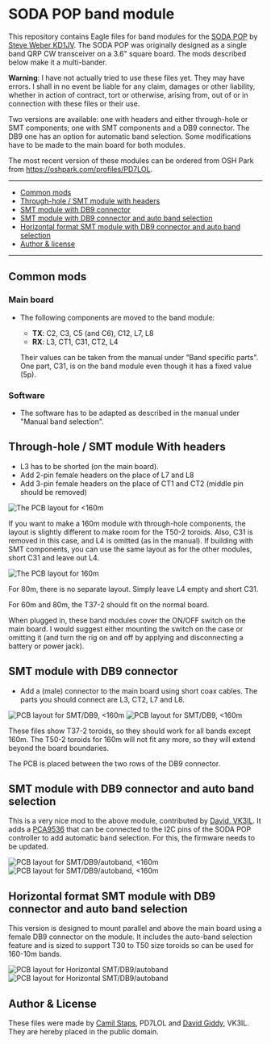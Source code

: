 # SODA POP band module
This repository contains Eagle files for band modules for the
[SODA POP][sodapop] by [Steve Weber KD1JV][kd1jv]. The SODA POP was originally
designed as a single band QRP CW transceiver on a 3.6" square board. The mods
described below make it a multi-bander.

**Warning**: I have not actually tried to use these files yet. They may have
errors. I shall in no event be liable for any claim, damages or other
liability, whether in action of contract, tort or otherwise, arising from, out
of or in connection with these files or their use.

Two versions are available: one with headers and either through-hole or SMT
components; one with SMT components and a DB9 connector. The DB9 one has an
option for automatic band selection. Some modifications have to be made to the
main board for both modules.

The most recent version of these modules can be ordered from OSH Park from
https://oshpark.com/profiles/PD7LOL.

---

- [Common mods](#common-mods)
- [Through-hole / SMT module with headers](#through-hole--smt-module-with-headers)
- [SMT module with DB9 connector](#smt-module-with-db9-connector)
- [SMT module with DB9 connector and auto band selection](#smt-module-with-db9-connector-and-auto-band-selection)
- [Horizontal format SMT module with DB9 connector and auto band selection](#horizontal-format-smt-module-with-db9-connector-and-auto-band-selection)
- [Author &amp; license](#author--license)

---

## Common mods

### Main board
- The following components are moved to the band module:
	- **TX**: C2, C3, C5 (and C6), C12, L7, L8
	- **RX**: L3, CT1, C31, CT2, L4

	Their values can be taken from the manual under "Band specific parts". One
	part, C31, is on the band module even though it has a fixed value (5p).

### Software
- The software has to be adapted as described in the manual under "Manual band
  selection".

## Through-hole / SMT module With headers
- L3 has to be shorted (on the main board).
- Add 2-pin female headers on the place of L7 and L8
- Add 3-pin female headers on the place of CT1 and CT2 (middle pin should be
  removed)

![The PCB layout for <160m](headers.png)

If you want to make a 160m module with through-hole components, the layout is
slightly different to make room for the T50-2 toroids. Also, C31 is removed in
this case, and L4 is omitted (as in the manual). If building with SMT
components, you can use the same layout as for the other modules, short C31 and
leave out L4.

![The PCB layout for 160m](headers-160m.png)

For 80m, there is no separate layout. Simply leave L4 empty and short C31.

For 60m and 80m, the T37-2 should fit on the normal board.

When plugged in, these band modules cover the ON/OFF switch on the main board.
I would suggest either mounting the switch on the case or omitting it (and turn
the rig on and off by applying and disconnecting a battery or power jack).

## SMT module with DB9 connector
- Add a (male) connector to the main board using short coax cables. The parts
  you should connect are L3, CT2, L7 and L8.

![PCB layout for SMT/DB9, <160m](db9smt-top.png)
![PCB layout for SMT/DB9, <160m](db9smt-bottom.png)

These files show T37-2 toroids, so they should work for all bands except 160m.
The T50-2 toroids for 160m will not fit any more, so they will extend beyond
the board boundaries.

The PCB is placed between the two rows of the DB9 connector.

## SMT module with DB9 connector and auto band selection
This is a very nice mod to the above module, contributed by
[David, VK3IL][vk3il]. It adds a [PCA9536][pca9536] that can be connected to
the I2C pins of the SODA POP controller to add automatic band selection. For
this, the firmware needs to be updated.

![PCB layout for SMT/DB9/autoband, <160m](db9smt-autoband-top.png)
![PCB layout for SMT/DB9/autoband, <160m](db9smt-autoband-bottom.png)

## Horizontal format SMT module with DB9 connector and auto band selection
This version is designed to mount parallel and above the main board using a
female DB9 connector on the module. It includes the auto-band selection feature
and is sized to support T30 to T50 size toroids so can be used for 160-10m
bands.

![PCB layout for Horizontal SMT/DB9/autoband](db9-horizontal-autoband-top.png)
![PCB layout for Horizontal SMT/DB9/autoband](db9-horizontal-autoband-bottom.png)

## Author &amp; License
These files were made by [Camil Staps][cs], PD7LOL and [David Giddy][vk3il],
VK3IL. They are hereby placed in the public domain.

[cs]: https://camilstaps.nl
[kd1jv]: http://kd1jv.qrpradio.com/
[pca9536]: http://www.nxp.com/documents/data_sheet/PCA9536.pdf
[sodapop]: https://groups.yahoo.com/neo/groups/AT_Sprint/files/SODA%20POP/
[vk3il]: http://www.vk3il.net/

